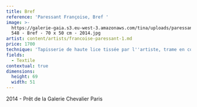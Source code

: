 ```yaml
---
title: Bref
reference: 'Paressant Françoise, Bref '
image: >-
  https://galerie-gaia.s3.eu-west-3.amazonaws.com/tina/uploads/paressant-francoise/galerie-gaia-paressant-francoise-9
  548 - Bref - 70 x 50 cm - 2014.jpg
artist: content/artists/francoise-paressant-1.md
price: 1700
technique: 'Tapisserie de haute lice tissée par l''artiste, trame en coton et polyane'
fields:
  - Textile
contextual: true
dimensions:
  height: 69
  width: 51
---
```


2014 - Prêt de la Galerie Chevalier Paris 
